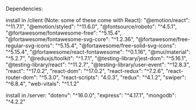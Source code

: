 Dependencies:

install in /client (Note: some of these come with React):
"@emotion/react": "^11.7.1",
"@emotion/styled": "^11.6.0", 
"@fontsource/roboto": "^4.5.1", 
"@fortawesome/fontawesome-free": "^5.15.4", 
"@fortawesome/fontawesome-svg-core": "^1.2.36", 
"@fortawesome/free-regular-svg-icons": "^5.15.4", 
"@fortawesome/free-solid-svg-icons": "^5.15.4", 
"@fortawesome/react-fontawesome": "^0.1.16", 
"@mui/material": "^5.2.7", 
"@reduxjs/toolkit": "^1.7.1", 
"@testing-library/jest-dom": "^5.16.1", 
"@testing-library/react": "^11.2.7", 
"@testing-library/user-event": "^12.8.3", 
"react": "^17.0.2", 
"react-dom": "^17.0.2", 
"react-redux": "^7.2.6", 
"react-router-dom": "^5.3.0", 
"react-scripts": "4.0.3", 
"redux": "^4.1.2", 
"swiper": "^6.8.4", 
"web-vitals": "^1.1.2" 

install in /server:
"dotenv": "^16.0.0", 
"express": "^4.17.1", 
"mongodb": "^4.2.2" 
